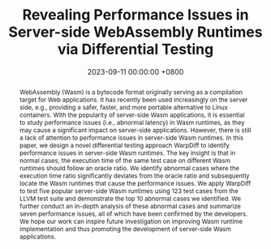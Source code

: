 ---
title:          "Revealing Performance Issues in Server-side WebAssembly Runtimes via Differential Testing"
date:           2023-09-11 00:00:00 +0800
selected:       true
pub:            >-
                The 38th IEEE/ACM International Conference on Automated Software Engineering, Luxembourg, Luxembourg, Sep. 11-15, 2023.
pub_pre:        >-
                <span class="badge badge-pill badge-custom badge-success">ASE'23</span> 
abstract: >-
  WebAssembly (Wasm) is a bytecode format originally serving as a compilation target for Web applications. It has recently been used increasingly on the server side, e.g., providing a safer, faster, and more portable alternative to Linux containers. With the popularity of server-side Wasm applications, it is essential to study performance issues (i.e., abnormal latency) in Wasm runtimes, as they may cause a significant impact on server-side applications. However, there is still a lack of attention to performance issues in server-side Wasm runtimes. In this paper, we design a novel differential testing approach WarpDiff to identify performance issues in server-side Wasm runtimes. The key insight is that in normal cases, the execution time of the same test case on different Wasm runtimes should follow an oracle ratio. We identify abnormal cases where the execution time ratio significantly deviates from the oracle ratio and subsequently locate the Wasm runtimes that cause the performance issues. We apply WarpDiff to test five popular server-side Wasm runtimes using 123 test cases from the LLVM test suite and demonstrate the top 10 abnormal cases we identified. We further conduct an in-depth analysis of these abnormal cases and summarize seven performance issues, all of which have been confirmed by the developers. We hope our work can inspire future investigation on improving Wasm runtime implementation and thus promoting the development of server-side Wasm applications.
# cover:          
authors:
  - Shuyao Jiang
  - Ruiying Zeng
  - Zihao Rao
  - Jiazhen Gu
  - Yangfan Zhou
  - Michael R. Lyu
links:
  Paper: https://shuyaojiang.github.io/publications/ase23/ASE23_WarpDiff_Proc.pdf
  Arxiv: https://arxiv.org/abs/2309.12167
  Slides: https://shuyaojiang.github.io/publications/ase23/ASE23_WarpDiff_Slides.pdf
  Project: https://github.com/ShuyaoJiang/WarpDiff
  DOI: https://doi.org/10.1109/ASE56229.2023.00088
  BibTex: https://shuyaojiang.github.io/publications/ase23/ase23-bibtex.txt
---
